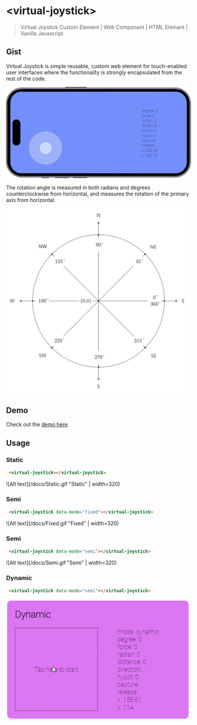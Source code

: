 # &lt;virtual-joystick&gt;
> Virtual Joystick Custom Element | Web Component | HTML Element | Vanilla Javascript

## Gist
Virtual Joystick is simple reusable, custom web element for touch-enabled user interfaces where the functionality is strongly encapsulated from the rest of the code.

![Alt text](/docs/phone.png "Virtual joystick on a mobile phone")

The rotation angle is measured in both radians and degrees counterclockwise from horizontal, and measures the rotation of the primary axis from horizontal.

![Alt text](/docs/unit-circle-chart-degrees.svg "Joystick unit circle chart")
## Demo
Check out the [demo here](https://dondido.github.io/virtual-joystick/).
## Usage
### Static
```html
 <virtual-joystick></virtual-joystick>
```
![Alt text](/docs/Static.gif "Static" | width=320)
### Semi
```html
 <virtual-joystick data-mode="fixed"></virtual-joystick>
```
![Alt text](/docs/Fixed.gif "Fixed" | width=320)
### Semi
```html
 <virtual-joystick data-mode="semi"></virtual-joystick>
```
![Alt text](/docs/Semi.gif "Semi" | width=320)
### Dynamic
```html
 <virtual-joystick data-mode="semi"></virtual-joystick>
```
![Alt text](/docs/Dynamic.gif "Dynamic")

